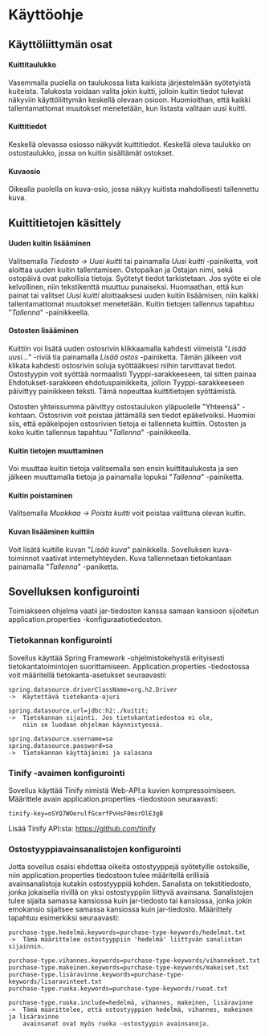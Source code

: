# Käyttöohje

## Käyttöliittymän osat

#### Kuittitaulukko
Vasemmalla puolella on taulukossa lista kaikista järjestelmään syötetyistä kuiteista. Talukosta voidaan valita jokin kuitti, jolloin kuitin tiedot tulevat näkyviin käyttöliittymän keskellä olevaan osioon. Huomioithan, että kaikki tallentamattomat muutokset menetetään, kun listasta valitaan uusi kuitti.

#### Kuittitiedot
Keskellä olevassa osiosso näkyvät kuittitiedot. Keskellä oleva taulukko on ostostaulukko, jossa on kuitin sisältämät ostokset. 

#### Kuvaosio
Oikealla puolella on kuva-osio, jossa näkyy kuitista mahdollisesti tallennettu kuva. 

## Kuittitietojen käsittely

#### Uuden kuitin lisääminen
Valitsemalla _Tiedosto -> Uusi kuitti_ tai painamalla _Uusi kuitti_ -painiketta, voit aloittaa uuden kuitin tallentamisen. Ostopaíkan ja Ostajan nimi, sekä ostopäivä ovat pakollisia tietoja. Syötetyt tiedot tarkistetaan. Jos syöte ei ole kelvollinen, niin tekstikenttä muuttuu punaiseksi. Huomaathan, että kun painat tai valitset _Uusi kuitti_ aloittaaksesi uuden kuitin lisäämisen, niin kaikki tallentamattomat muutokset menetetään. Kuitin tietojen tallennus tapahtuu "_Tallenna_" -painikkeella.

#### Ostosten lisääminen
Kuittiin voi lisätä uuden ostosrivin klikkaamalla kahdesti viimeistä "_Lisää uusi..._" -riviä tia painamalla _Lisää ostos_ -painiketta. Tämän jälkeen voit klikata kahdesti ostosrivin soluja syöttääksesi niihin tarvittavat tiedot. Ostostyypin voit syöttää normaalisti Tyyppi-sarakkeeseen, tai sitten painaa Ehdotukset-sarakkeen ehdotuspainikkeita, jolloin Tyyppi-sarakkeeseen päivittyy painikkeen teksti. Tämä nopeuttaa kuittitietojen syöttämistä.
 
 Ostosten yhteissumma päivittyy ostostaulukon yläpuolelle "Yhteensä" -kohtaan. Ostosrivin voit poistaa jättämällä sen tiedot epäkelvoiksi. Huomioi siis, että epäkelpojen ostosrivien tietoja ei tallenneta kuittiin. Ostosten ja koko kuitin tallennus tapahtuu "_Tallenna_" -painikkeella.

#### Kuitin tietojen muuttaminen
Voi muuttaa kuitin tietoja valitsemalla sen ensin kuittitaulukosta ja sen jälkeen muuttamalla tietoja ja painamalla lopuksi "_Tallenna_" -painiketta.

#### Kuitin poistaminen
Valitsemalla _Muokkaa -> Poista kuitti_ voit poistaa valittuna olevan kuitin.

#### Kuvan lisääminen kuittiin
Voit lisätä kuitille kuvan "_Lisää kuva_" painikkella. Sovelluksen kuva-toiminnot vaativat internetyhteyden. Kuva tallennetaan tietokantaan painamalla "_Tallenna_" -paniketta.


## Sovelluksen konfigurointi

Toimiakseen ohjelma vaatii jar-tiedoston kanssa samaan kansioon sijoitetun application.properties -konfiguraatiotiedoston.

### Tietokannan konfigurointi
Sovellus käyttää Spring Framework -ohjelmistokehystä erityisesti tietokantatoimintojen suorittamiseen. Application.properties -tiedostossa voit määritellä tietokanta-asetukset seuraavasti:

<pre><code>spring.datasource.driverClassName=org.h2.Driver
->  Käytettävä tietokanta-ajuri

spring.datasource.url=jdbc:h2:./kuitit;
->  Tietokannan sijainti. Jos tietokantatiedostoa ei ole, 
    niin se luodaan ohjelman käynnistyessä.

spring.datasource.username=sa
spring.datasource.password=sa
->  Tietokannan käyttäjänimi ja salasana
</code></pre> 

### Tinify -avaimen konfigurointi

Sovellus käyttää Tinify nimistä Web-API:a kuvien kompressoimiseen. Määrittele avain application.properties -tiedostoon seuraavasti:

<pre><code>tinify-key=oSYQ7WOerulfGcerfPvHsF0msrOlE3gB</code></pre>

Lisää Tinify API:sta: https://github.com/tinify

### Ostostyyppiavainsanalistojen konfigurointi

Jotta sovellus osaisi ehdottaa oikeita ostostyyppejä syötetyille ostoksille, niin application.properties tiedostoon tulee määritellä erillisiä avainsanalistoja kutakin ostostyyppiä kohden. Sanalista on tekstitiedosto, jonka jokaisella rivillä on yksi ostostyyppiin liittyvä avainsana. Sanalistojen tulee sijaita samassa kansiossa kuin jar-tiedosto tai kansiossa, jonka jokin emokansio sijaitsee samassa kansiossa kuin jar-tiedosto. Määrittely tapahtuu esimerkiksi seuraavasti:

<pre><code>purchase-type.hedelmä.keywords=purchase-type-keywords/hedelmat.txt
->  Tämä määrittelee ostostyyppiin 'hedelmä' liittyvän sanalistan sijainnin.

purchase-type.vihannes.keywords=purchase-type-keywords/vihannekset.txt
purchase-type.makeinen.keywords=purchase-type-keywords/makeiset.txt
purchase-type.lisäravinne.keywords=purchase-type-keywords/lisaravinteet.txt
purchase-type.ruoka.keywords=purchase-type-keywords/ruoat.txt

purchase-type.ruoka.include=hedelmä, vihannes, makeinen, lisäravinne
->  Tämä määrittelee, että ostostyyppien hedelmä, vihannes, makeinen ja lisäravinne 
    avainsanat ovat myös ruoka -ostostyypin avainsanoja.
</code></pre>

